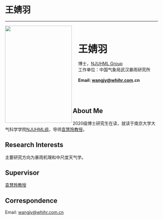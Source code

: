 # 王婧羽

---

<img align="left" src="/member/picture/wangjingyu.jpg" width="220px" height="320px" />

<br><br><br>
&ensp;&ensp; <b><font size="+3" face="楷书"> 王婧羽 </font></b><br /><br />
&ensp;&ensp; 博士，[NJUHML Group][NJUHML Group]<br />
&ensp;&ensp; 工作单位：中国气象局武汉暴雨研究所<br /><br />
&ensp;&ensp; __Email: wangjy@whihr.com.cn__
<br /><br /><br /><br />

## About Me
2020级博士研究生在读，就读于南京大学大气科学学院[NJUHML组][NJUHML Group]，导师[袁慧玲教授][袁慧玲主页]。

## Research Interests
主要研究方向为暴雨机理和中尺度天气学。

## Supervisor
[袁慧玲教授][袁慧玲主页]

## Correspondence
Email: wangjy@whihr.com.cn






[南京大学大气科学学院]: https://as.nju.edu.cn/main.htm
[NJUHML Group]: /
[袁慧玲主页]: https://as.nju.edu.cn/60/20/c11339a483360/page.htm